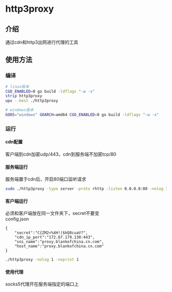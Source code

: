 # http3proxy

## 介绍

通过cdn和http3出网进行代理的工具

## 使用方法

### 编译

```bash
# linux版本
CGO_ENABLED=0 go build -ldflags "-w -s"
strip http3proxy
upx --best ./http3proxy

# windows版本
GOOS="windows" GOARCH=amd64 CGO_ENABLED=0 go build -ldflags "-w -s"
```

### 运行

#### cdn配置

客户端到cdn加密udp/443，cdn到服务端不加密tcp/80

#### 服务端运行

服务端置于cdn后，开启80端口监听请求

```bash
sudo ./http3proxy -type server -proto rhttp -listen 0.0.0.0:80 -nolog 1 -noprint 1
```

#### 客户端运行

必须和客户端放在同一文件夹下，secret不要变  
config.json
```
{
    "secret":"C{ZM2<%4H!)$kQ8cuaV?",
    "cdn_ip_port":"172.67.179.130:443",
    "sni_name":"proxy.blankofchina.cn.com",
    "host_name":"proxy.blankofchina.cn.com"
}
```

```bash
./http3proxy -nolog 1 -noprint 1
```

#### 使用代理

socks5代理开在服务端指定的端口上


